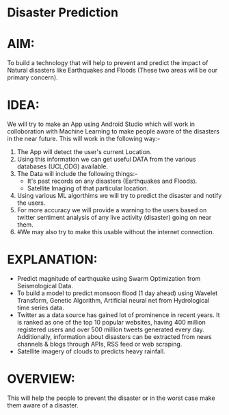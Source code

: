 # Disaster Prediction

# AIM:
To build a technology that will help to prevent and predict the impact of Natural disasters like Earthquakes and Floods (These two areas will be our primary concern).

# IDEA:
We will try to make an App using Android Studio which will work in colloboration with Machine Learning to make people aware of the disasters in the near future.
This will work in the following way:-
  1)	The App will detect the user's current Location.
  2)	Using this information we can get useful DATA from the various databases (UCL,ODG) available.
  3)	The Data will include the following things:-
		   - It's past records on any disasters (Earthquakes and Floods).
		   - Satellite Imaging of that particular location.
  4)	Using various ML algorthims we will try to predict the disaster and notify the users.
  5)	For more accuracy we will provide a warning to the users based on twitter sentiment analysis of any live activity (disaster) going 	   on near them.
  6)	#We may also try to make this usable without the internet connection.
  
  # EXPLANATION:
 - Predict magnitude of earthquake using Swarm Optimization from Seismological Data.   
 - To build a model to predict monsoon flood (1 day ahead) using Wavelet Transform, Genetic Algorithm, Artificial neural net 
   from Hydrological time series data. 
 - Twitter as a data source has gained lot of prominence in recent years. It is ranked as one of the top 10 popular 
   websites, having 400 million registered users and over 500 million tweets generated every day. Additionally, information about disasters    	  can be extracted from news channels & blogs through APIs, RSS feed or web scraping.
 - Satellite imagery of clouds to predicts heavy rainfall.
 

  # OVERVIEW:
   This will help the people to prevent the disaster or in the worst case make them aware of a disaster.
